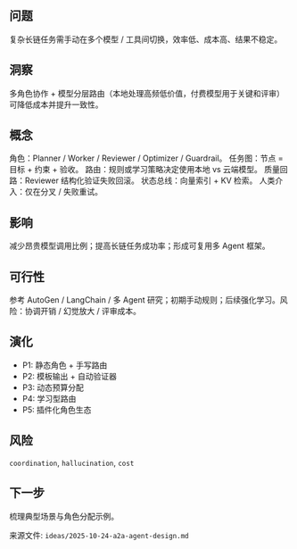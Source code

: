 ## 问题
复杂长链任务需手动在多个模型 / 工具间切换，效率低、成本高、结果不稳定。

## 洞察
多角色协作 + 模型分层路由（本地处理高频低价值，付费模型用于关键和评审）可降低成本并提升一致性。

## 概念
角色：Planner / Worker / Reviewer / Optimizer / Guardrail。
任务图：节点 = 目标 + 约束 + 验收。
路由：规则或学习策略决定使用本地 vs 云端模型。
质量回路：Reviewer 结构化验证失败回滚。
状态总线：向量索引 + KV 检索。
人类介入：仅在分叉 / 失败重试。

## 影响
减少昂贵模型调用比例；提高长链任务成功率；形成可复用多 Agent 框架。

## 可行性
参考 AutoGen / LangChain / 多 Agent 研究；初期手动规则；后续强化学习。风险：协调开销 / 幻觉放大 / 评审成本。

## 演化
- P1: 静态角色 + 手写路由
- P2: 模板输出 + 自动验证器
- P3: 动态预算分配
- P4: 学习型路由
- P5: 插件化角色生态

## 风险
`coordination`, `hallucination`, `cost`

## 下一步
梳理典型场景与角色分配示例。

来源文件: `ideas/2025-10-24-a2a-agent-design.md`